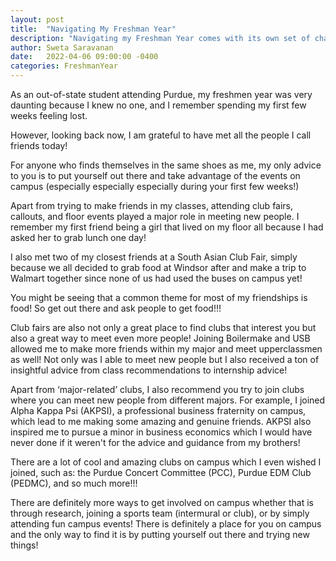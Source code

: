 ```yaml
---
layout: post
title:  "Navigating My Freshman Year"
description: "Navigating my Freshman Year comes with its own set of challenges, but with the help of clubs and friends, I was able to find a home at Purdue"
author: Sweta Saravanan
date:   2022-04-06 09:00:00 -0400
categories: FreshmanYear
---
```

As an out-of-state student attending Purdue, my freshmen year was very daunting because I knew no one, and I remember spending my first few weeks feeling lost.

However, looking back now, I am grateful to have met all the people I call friends today!

For anyone who finds themselves in the same shoes as me, my only advice to you is to put yourself out there and take advantage of the events on campus (especially especially especially during your first few weeks!) 

Apart from trying to make friends in my classes, attending club fairs, callouts, and floor events played a major role in meeting new people. I remember my first friend being a girl that lived on my floor all because I had asked her to grab lunch one day! 

I also met two of my closest friends at a South Asian Club Fair, simply because we all decided to grab food at Windsor after and make a trip to Walmart together since none of us had used the buses on campus yet!

You might be seeing that a common theme for most of my friendships is food! So get out there and ask people to get food!!! 

Club fairs are also not only a great place to find clubs that interest you but also a great way to meet even more people! Joining Boilermake and USB allowed me to make more friends within my major and meet upperclassmen as well! Not only was I able to meet new people but I also received a ton of insightful advice from class recommendations to internship advice! 

Apart from ‘major-related’ clubs, I also recommend you try to join clubs where you can meet new people from different majors. For example, I joined Alpha Kappa Psi (AKPSI), a professional business fraternity on campus, which lead to me making some amazing and genuine friends. AKPSI also inspired me to pursue a minor in business economics which I would have never done if it weren't for the advice and guidance from my brothers!

There are a lot of cool and amazing clubs on campus which I even wished I joined, such as: the Purdue Concert Committee (PCC), Purdue EDM Club (PEDMC), and so much more!!!

There are definitely more ways to get involved on campus whether that is through research, joining a sports team (intermural or club), or by simply attending fun campus events! There is definitely a place for you on campus and the only way to find it is by putting yourself out there and trying new things!





